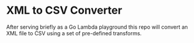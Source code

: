 # XML to CSV Converter

After serving briefly as a Go Lambda playground this repo will convert an XML file to CSV using a set of pre-defined transforms.